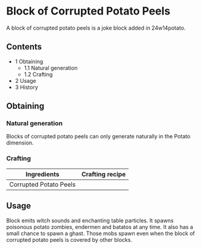 # Block of Corrupted Potato Peels
A block of corrupted potato peels is a joke block added in 24w14potato.

## Contents
- 1 Obtaining
	- 1.1 Natural generation
	- 1.2 Crafting
- 2 Usage
- 3 History

## Obtaining
### Natural generation
Blocks of corrupted potato peels can only generate naturally in the Potato dimension.

### Crafting
| Ingredients            | Crafting recipe |
|------------------------|-----------------|
| Corrupted Potato Peels |                 |

## Usage
Block emits witch sounds and enchanting table particles. It spawns poisonous potato zombies, endermen and batatos at any time. It also has a small chance to spawn a ghast. Those mobs spawn even when the block of corrupted potato peels is covered by other blocks.

